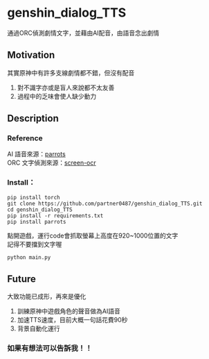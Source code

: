 # genshin_dialog_TTS
通過ORC偵測劇情文字，並藉由AI配音，由語音念出劇情

## Motivation
其實原神中有許多支線劇情都不錯，但沒有配音
1. 對不識字亦或是盲人來說都不太友善
2. 過程中的乏味會使人缺少動力

## Description
### Reference
AI 語音來源：[parrots](https://github.com/shibing624/parrots.git) \
ORC 文字偵測來源：[screen-ocr](https://github.com/wolfmanstout/screen-ocr) 

### Install：
```shell
pip install torch
git clone https://github.com/partner0487/genshin_dialog_TTS.git
cd genshin_dialog_TTS
pip install -r requirements.txt
pip install parrots
```

點開遊戲，運行code會抓取螢幕上高度在920~1000位置的文字\
記得不要擋到文字喔
```python
python main.py
```

## Future
大致功能已成形，再來是優化
1. 訓練原神中遊戲角色的聲音做為AI語音
2. 加速TTS速度，目前大概一句話花費90秒
3. 背景自動化運行

### 如果有想法可以告訴我！！
